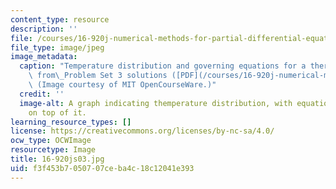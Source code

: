 ```yaml
---
content_type: resource
description: ''
file: /courses/16-920j-numerical-methods-for-partial-differential-equations-sma-5212-spring-2003/f3f453b7050707ceba4c18c12041e393_16-920js03.jpg
file_type: image/jpeg
image_metadata:
  caption: "Temperature distribution and governing equations for a thermal fin, adapted\
    \ from\_Problem Set 3 solutions ([PDF](/courses/16-920j-numerical-methods-for-partial-differential-equations-sma-5212-spring-2003/resources/ps3sol)).\
    \ (Image courtesy of MIT OpenCourseWare.)"
  credit: ''
  image-alt: A graph indicating themperature distribution, with equations overlaid
    on top of it.
learning_resource_types: []
license: https://creativecommons.org/licenses/by-nc-sa/4.0/
ocw_type: OCWImage
resourcetype: Image
title: 16-920js03.jpg
uid: f3f453b7-0507-07ce-ba4c-18c12041e393
---
```


